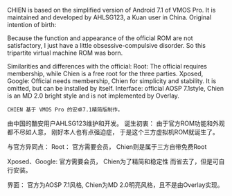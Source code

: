   CHIEN is based on the simplified version of Android 7.1 of VMOS Pro. 
It is maintained and developed by AHLSG123, a Kuan user in China. 
Original intention of birth: 

  Because the function and appearance of the official ROM are not satisfactory, 
I just have a little obsessive-compulsive disorder. 
So this tripartite virtual machine ROM was born. 

Similarities and differences with the official: 
Root: 
  The official requires membership, 
while Chien is a free root for the three parties. 
Xposed, Google:
  Official needs membership, 
Chien for simplicity and stability.
  It is omitted, but can be installed by itself. 
  Interface: official AOSP 7.1style, 
Chien is an MD 2.0 bright style and is not implemented by Overlay.

    CHIEN 基于 VMOS Pro 的安卓7.1精简版制作，
由中国的酷安用户AHLSG123维护和开发。
诞生初衷：
    由于官方ROM功能和外观都不尽如人意，
刚好本人也有点强迫症，
    于是这个三方虚拟机ROM就诞生了。

与官方异同点：
Root：
官方需要会员，
Chien则是属于三方自带免费Root

Xposed、Google:
官方需要会员，
Chien为了精简和稳定性
而省去了，但是可自行安装。

界面：
官方为AOSP 7.1风格,
Chien为MD 2.0明亮风格，且不是由Overlay实现。

